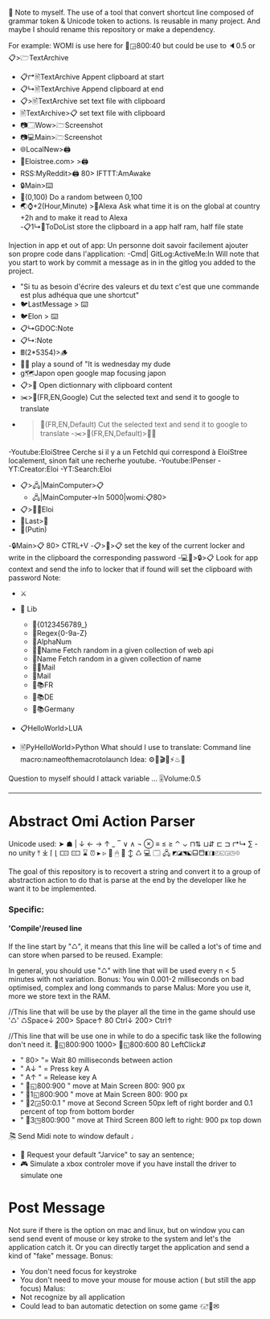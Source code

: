 🚧 Note to myself.
The use of a tool that convert shortcut line composed of grammar token & Unicode token to actions. Is reusable in many project.
And maybe I should rename this repository or make a dependency.

For example: WOMI is use here for 🐁◲800:40 but could be use to 🔈0.5 or 📋>🗁TextArchive
- 📋↱🖹TextArchive Appent clipboard at start
- 📋↳🖹TextArchive Append clipboard at end
- 📋>🖹TextArchive set text file with clipboard
- 🖹TextArchive>📋 set text file with clipboard
- 📷🗔Wow>🗁Screenshot
- 📷💻Main>🗁Screenshot
- 🌐LocalNew>🖨️  
- 🔗Eloistree.com> >🖨️
- RSS:MyReddit>🖨️ 80> IFTTT:AmAwake
- 🔒Main>⌨️
- 🎲(0,100)  Do a random between 0,100
- 🌏⌚+2(Hour,Minute) >🎤Alexa  Ask what time it is on the global at country +2h and to make it read to Alexa  
-📋1↳🍪ToDoList store the clipboard in a app half ram, half file state

Injection in app et out of app:
Un personne doit savoir facilement ajouter son propre code dans l'application:
-Cmd|  GitLog:ActiveMe:In   Will note that you start to work by commit a message as in in the gitlog you added to the project.
  - "Si tu as besoin d'écrire des valeurs et du text c'est que une commande est plus adhéqua que une shortcut"
- 🐦LastMessage > ⌨️
- 🐦Elon > ⌨️
- 📋↳GDOC:Note
- 📋↳:Note
- 🖩(2*5354)>🪵 
- 🐸🎤   play a sound of "It is wednesday my dude
- g🗺️Japon  open google map focusing japon
- 📋>📖 Open dictionnary with clipboard content
- ✂️>💬(FR,EN,Google)  Cut the selected text and send it to google to translate
- >💬(FR,EN,Default)  Cut the selected text and send it to google to translate
-✂️>💬(FR,EN,Default)>🤖🎤

-Youtube:EloiStree  Cerche si il y a un FetchId qui correspond à EloiStree localement, sinon fait une recherhe youtube.
-Youtube:IPenser
-YT:Creator:Eloi
-YT:Search:Eloi

- 📋>🖧|MainComputer>📋
  - 🖧|MainComputer->In 5000|womi:📋80>
- 📋>📮🧍Eloi
- 🎤Last>🔎
- 🔎(Putin)

-🔒Main>📋 80> CTRL+V
-📋>🔐>📋  set the key of the current locker and write in the clipboard the corresponding password
-💻👀>🔒>📋  Look for app context and send the info to locker that if found will set the clipboard with password
Note:
- ⚔

- 🎲 Lib
  - 🎲{0123456789_}
  - 🎲Regex{0-9a-Z}
  - 🎲AlphaNum
  - 🎲🌐Name  Fetch random in a given collection of web api
  - 🎲Name   Fetch random in a given collection of name
  - 🎲🌐Mail 
  - 🎲Mail
  - 🎲📚FR
  - 🎲📚DE
  - 🎲📚Germany
- 📋HelloWorld>LUA 
- 🖹PyHelloWorld>Python
What should I use to translate:
Command line macro:nameofthemacrotolaunch
Idea: ⚙🚀🎬📜⚡♨📝

Question to myself should I attack variable ...
🎚Volume:0.5 

--------------------------
# Abstract Omi Action Parser

Unicode used: ➤ ☗ | ↓ ← → ↑ _ ‾ ∨ ∧ ¬ ⊗ ≡ ≤ ≥ ⌃ ⌄ ⊓⇅ ⊔⇵ ⊏ ⊐ ↱↳ ∑ -no unity ⤒ ⤓ ⌈ ⌊ 🀲 🀸 ⌛ ⏰ ▸ ▹ 🐁 🖱 💾 ↕ ♺ 💻 🗔 🖧 ◩◪⬔⬕⬓⬒◧◨◰◱◲◳⯐

The goal of this repository is to recovert a string and convert it to a group of abstraction action to do that is parse at the end by the developer like he want it to be implemented.

### Specific: 
#### 'Compile'/reused line
If the line start by "♺", it means that this line will be called a lot's of time and can store when parsed to be reused.
Example:

In general, you should use "♺" with line that will be used every n < 5 minutes with not variation.
Bonus: You win 0.001-2 milliseconds on bad optimised, complex and long commands to parse
Malus: More you use it, more we store text in the RAM.

//This line that will be use by the player all the time in the game should use '♺'
♺Space↓ 200> Space↑ 80 Ctrl↓ 200> Ctrl↑  

//This line that will be use one in while to do a specific task like the following don't need it. 
🐁◱800:900 1000> 🐁◱800:600 80 LeftClick⇵ 

- " 80> "= Wait 80 milliseconds between action
- " A↓ " = Press key A
- " A↑ " = Release key A
- " 🐁◱800:900 " move at Main Screen 800: 900 px
- " 🐁1◱800:900 " move at Main Screen 800: 900 px
- " 🐁2◲50:0.1 " move at Second Screen 50px left of right border and 0.1 percent of top from bottom border
- " 🐁3◳800:900 " move at Third Screen 800 left to right: 900 px top down

🎘 Send Midi note to window default
♩ 
- 🎤 Request your default "Jarvice" to say an sentence; 
- 🎮 Simulate a xbox controler move if you have install the driver to simulate one

# Post Message
Not sure if there is the option on mac and linux, but on window you can send send event of mouse or key stroke to the system and let's the application catch it.
Or you can directly target the application and send a kind of "fake" message.
Bonus:
- You don't need focus for keystroke
- You don't need to move your mouse for mouse action ( but still the app focus)
Malus: 
- Not recognize by all application
- Could lead to ban automatic detection on some game 
🖅📮✉
